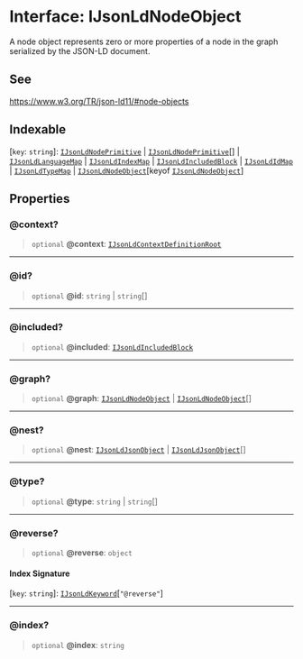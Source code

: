 # Interface: IJsonLdNodeObject

A node object represents zero or more properties of a node
in the graph serialized by the JSON-LD document.

## See

https://www.w3.org/TR/json-ld11/#node-objects

## Indexable

 \[`key`: `string`\]: [`IJsonLdNodePrimitive`](../type-aliases/IJsonLdNodePrimitive.md) \| [`IJsonLdNodePrimitive`](../type-aliases/IJsonLdNodePrimitive.md)[] \| [`IJsonLdLanguageMap`](IJsonLdLanguageMap.md) \| [`IJsonLdIndexMap`](IJsonLdIndexMap.md) \| [`IJsonLdIncludedBlock`](../type-aliases/IJsonLdIncludedBlock.md) \| [`IJsonLdIdMap`](IJsonLdIdMap.md) \| [`IJsonLdTypeMap`](IJsonLdTypeMap.md) \| [`IJsonLdNodeObject`](IJsonLdNodeObject.md)\[keyof [`IJsonLdNodeObject`](IJsonLdNodeObject.md)\]

## Properties

### @context?

> `optional` **@context**: [`IJsonLdContextDefinitionRoot`](../type-aliases/IJsonLdContextDefinitionRoot.md)

***

### @id?

> `optional` **@id**: `string` \| `string`[]

***

### @included?

> `optional` **@included**: [`IJsonLdIncludedBlock`](../type-aliases/IJsonLdIncludedBlock.md)

***

### @graph?

> `optional` **@graph**: [`IJsonLdNodeObject`](IJsonLdNodeObject.md) \| [`IJsonLdNodeObject`](IJsonLdNodeObject.md)[]

***

### @nest?

> `optional` **@nest**: [`IJsonLdJsonObject`](IJsonLdJsonObject.md) \| [`IJsonLdJsonObject`](IJsonLdJsonObject.md)[]

***

### @type?

> `optional` **@type**: `string` \| `string`[]

***

### @reverse?

> `optional` **@reverse**: `object`

#### Index Signature

 \[`key`: `string`\]: [`IJsonLdKeyword`](../type-aliases/IJsonLdKeyword.md)\[`"@reverse"`\]

***

### @index?

> `optional` **@index**: `string`
